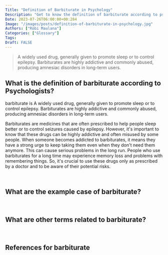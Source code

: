 ```yaml
---
Title: "Definition of Barbiturate in Psychology"
Description: "Get to know the definition of barbiturate according to psychologists."
Date: 2023-07-26T06:00:00+00:284
Image: "/images/posts/definition-of-barbiturate-in-psychology.jpg"
Authors: ["Robi Maulana"]
Categories: ["Glossary"]
Tags: 
Draft: FALSE
---
```





> A widely used drug, generally given to promote sleep or to control epilepsy. Barbiturates are highly addictive and commonly abused, producing amnesiac disorders in long-term users.

## What is the definition of barbiturate according to Psychologists?

barbiturate is A widely used drug, generally given to promote sleep or to control epilepsy. Barbiturates are highly addictive and commonly abused, producing amnesiac disorders in long-term users.

Barbiturates are medicines that are often prescribed to help people sleep better or to control seizures caused by epilepsy. However, it's important to know that these drugs can be highly addictive and often misused by some people. When someone becomes addicted to barbiturates, it means they have a strong urge to keep taking them even when they don't need them anymore. This can cause serious problems in the long run. People who use barbiturates for a long time may experience memory loss and problems with remembering things. So, it's crucial to use these drugs only as prescribed by a doctor and to be aware of their potential risks.

 

## What are the example case of barbiturate?

 

## What are other terms related to barbiturate?

 

## References for barbiturate
